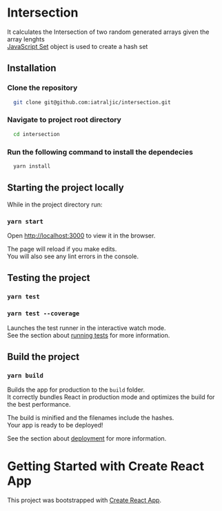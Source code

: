 # Intersection

It calculates the Intersection of two random generated arrays given the array lenghts\
[JavaScript Set](https://developer.mozilla.org/en-US/docs/Web/JavaScript/Reference/Global_Objects/Set) object is used to create a hash set

## Installation

### Clone the repository

```bash
  git clone git@github.com:iatraljic/intersection.git
```

### Navigate to project root directory

```bash
  cd intersection
```

### Run the following command to install the dependecies

```bash
  yarn install
```

## Starting the project locally

While in the project directory run:

### `yarn start`

Open [http://localhost:3000](http://localhost:3000) to view it in the browser.

The page will reload if you make edits.\
You will also see any lint errors in the console.

## Testing the project

### `yarn test`

### `yarn test --coverage`

Launches the test runner in the interactive watch mode.\
See the section about [running tests](https://facebook.github.io/create-react-app/docs/running-tests) for more information.

## Build the project

### `yarn build`

Builds the app for production to the `build` folder.\
It correctly bundles React in production mode and optimizes the build for the best performance.

The build is minified and the filenames include the hashes.\
Your app is ready to be deployed!

See the section about [deployment](https://facebook.github.io/create-react-app/docs/deployment) for more information.

# Getting Started with Create React App

This project was bootstrapped with [Create React App](https://github.com/facebook/create-react-app).
